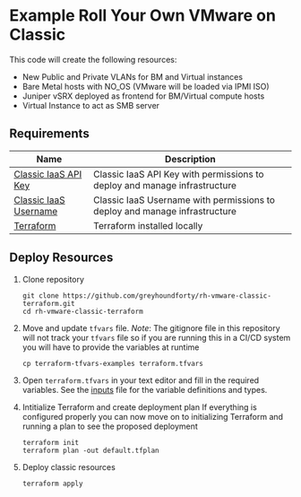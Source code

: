 # Example Roll Your Own VMware on Classic

This code will create the following resources:

 - New Public and Private VLANs for BM and Virtual instances
 - Bare Metal hosts with NO_OS (VMware will be loaded via IPMI ISO)
 - Juniper vSRX deployed as frontend for BM/Virtual compute hosts
 - Virtual Instance to act as SMB server

## Requirements

| Name | Description |
|------|---------|
<a name="Classic IaaS API Key"></a> [Classic IaaS API Key](https://cloud.ibm.com/docs/account?topic=account-classic_keys) | Classic IaaS API Key with permissions to deploy and manage infrastructure |
<a name="Classic IaaS Username"></a> [Classic IaaS Username](https://cloud.ibm.com/docs/account?topic=account-classic_keys) | Classic IaaS Username with permissions to deploy and manage infrastructure |
<a name="Terraform"></a> [Terraform](https://developer.hashicorp.com/terraform/downloads?) | Terraform installed locally |

## Deploy Resources

1. Clone repository
    
    ```shell
    git clone https://github.com/greyhoundforty/rh-vmware-classic-terraform.git
    cd rh-vmware-classic-terraform
    ```

2. Move and update `tfvars` file. *Note*: The gitignore file in this repository will not track your `tfvars` file so if you are running this in a CI/CD system you will have to provide the variables at runtime

    ```shell
    cp terraform-tfvars-examples terraform.tfvars
    ```
    
3. Open `terraform.tfvars` in your text editor and fill in the required variables. See the [inputs](./TFINFO.md#inputs) file for the variable definitions and types.

4. Intitialize Terraform and create deployment plan
If everything is configured properly you can now move on to initializing Terraform and running a plan to see the proposed deployment

    ```shell
    terraform init
    terraform plan -out default.tfplan
    ```
   
5. Deploy classic resources

    ```shell
    terraform apply
    ```
    

